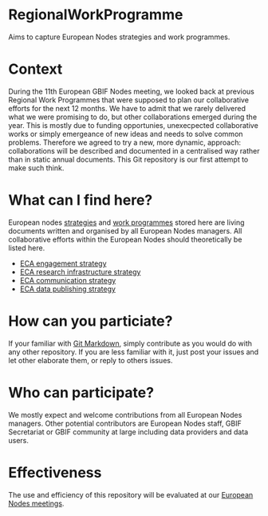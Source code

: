 # RegionalWorkProgramme
Aims to capture European Nodes strategies and work programmes.

# Context
During the 11th European GBIF Nodes meeting, we looked back at previous Regional Work Programmes that were supposed to plan our collaborative efforts for the next 12 months. We have to admit that we rarely delivered what we were promising to do, but other collaborations emerged during the year. This is mostly due to funding opportunies, unexecpected collaborative works or simply emergeance of new ideas and needs to solve common problems. Therefore we agreed to try a new, more dynamic, approach: collaborations will be described and documented in a centralised way rather than in static annual documents. This Git repository is our first attempt to make such think.

# What can I find here?
European nodes [strategies](strategies/README.md) and [work programmes](workProgrammes/README.md) stored here are living documents written and organised by all European Nodes managers. All collaborative efforts within the European Nodes should theoretically be listed here.

* [ECA engagement strategy](https://github.com/GBIF-Europe/RegionalWorkProgramme/wiki/Outreach-strategy)
* [ECA research infrastructure strategy](https://github.com/GBIF-Europe/RegionalWorkProgramme/wiki/ECA-European-RI)
* [ECA communication strategy](https://github.com/GBIF-Europe/RegionalWorkProgramme/wiki/Communication-strategy)
* [ECA data publishing strategy](https://github.com/GBIF-Europe/RegionalWorkProgramme/wiki/Data-publishing)

# How can you particiate?
If your familiar with [Git Markdown](https://github.github.com/gfm/), simply contribute as you would do with any other repository.
If you are less familiar with it, just post your issues and let other elaborate them, or reply to others issues.

# Who can participate?
We mostly expect and welcome contributions from all European Nodes managers. Other potential contributors are European Nodes staff, GBIF Secretariat or GBIF community at large including data providers and data users.

# Effectiveness
The use and efficiency of this repository will be evaluated at our [European Nodes meetings](https://github.com/GBIF-Europe/Regional-ECA-meetings).
